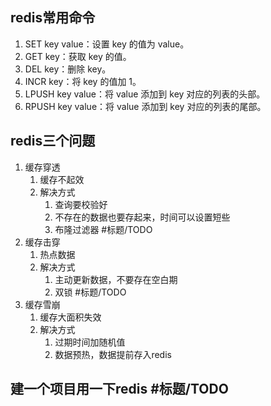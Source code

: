 ## redis常用命令
1. SET key value：设置 key 的值为 value。
2. GET key：获取 key 的值。
3. DEL key：删除 key。
4. INCR key：将 key 的值加 1。
5. LPUSH key value：将 value 添加到 key 对应的列表的头部。
6. RPUSH key value：将 value 添加到 key 对应的列表的尾部。

## redis三个问题
1. 缓存穿透
   1. 缓存不起效
   2. 解决方式
      1. 查询要校验好
      2. 不存在的数据也要存起来，时间可以设置短些
      3. 布隆过滤器 #标题/TODO
2. 缓存击穿
   1. 热点数据
   2. 解决方式
      1. 主动更新数据，不要存在空白期
      2. 双锁 #标题/TODO
3. 缓存雪崩
   1. 缓存大面积失效
   2. 解决方式
      1. 过期时间加随机值
      2. 数据预热，数据提前存入redis

## 建一个项目用一下redis #标题/TODO 